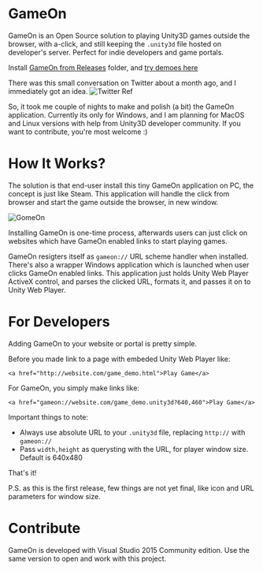 # GameOn
GameOn is an Open Source solution to playing Unity3D games outside the browser, with a-click, and still keeping the ```.unity3d``` file hosted on developer's server. Perfect for indie developers and game portals. 

Install [GameOn from Releases](https://github.com/chall3ng3r/GameOn/blob/master/Releases/GameOn_0_9_setup.zip?raw=true) folder, and [try demoes here](https://dl.dropboxusercontent.com/u/175621/GameOn/game-demos.html)

There was this small conversation on Twitter about a month ago, and I immediately got an idea.
![Twitter Ref](https://github.com/chall3ng3r/GameOn/blob/master/Media/twitter_ref.png?raw=true)

So, it took me couple of nights to make and polish (a bit) the GameOn application. Currently its only for Windows, and I am planning for MacOS and Linux versions with help from Unity3D developer community. If you want to contribute, you're most welcome :)

# How It Works?
The solution is that end-user install this tiny GameOn application on PC, the concept is just like Steam. This application will handle the click from browser and start the game outside the browser, in new window.

![GomeOn](https://github.com/chall3ng3r/GameOn/blob/master/Media/GameOn-demo.gif?raw=true)

Installing GameOn is one-time process, afterwards users can just click on websites which have GameOn enabled links to start playing games. 

GameOn resigters itself as ```gameon://``` URL scheme handler when installed. There's also a wrapper Windows application which is launched when user clicks GameOn enabled links. This application just holds Unity Web Player ActiveX control, and parses the clicked URL, formats it, and passes it on to Unity Web Player. 

# For Developers
Adding GameOn to your website or portal is pretty simple.

Before you made link to a page with embeded Unity Web Player like:
```
<a href="http://website.com/game_demo.html">Play Game</a>
```
For GameOn, you simply make links like:
```
<a href="gameon://website.com/game_demo.unity3d?640,460">Play Game</a>
```

Important things to note:
- Always use absolute URL to your ```.unity3d``` file, replacing ```http://``` with ```gameon://```
- Pass ```width,height``` as querysting with the URL, for player window size. Default is 640x480

That's it!

P.S. as this is the first release, few things are not yet final, like icon and URL parameters for window size.

# Contribute
GameOn is developed with Visual Studio 2015 Community edition. Use the same version to open and work with this project.
